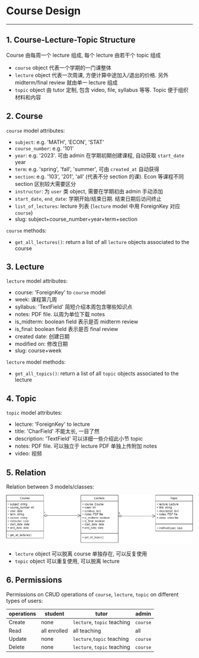 # Course Design

---

## 1. Course-Lecture-Topic Structure

Course 由每周一个 lecture 组成, 每个 lecture 由若干个 topic 组成

- `course` object 代表一个学期的一门课整体
- `lecture` object 代表一次周课, 方便计算中途加入/退出的价格. 另外 midterm/final review 就由单一 lecture 组成
- `topic` object 由 tutor 定制, 包含 video, file, syllabus 等等. Topic 便于组织材料和内容

## 2. Course

`course` model attributes:

- `subject`: e.g. 'MATH', 'ECON', 'STAT'
- `course_number`: e.g. '101'
- `year`: e.g. '2023'. 可由 admin 在学期初期创建课程, 自动获取 `start_date` year
- `term`: e.g. 'spring', 'fall', 'summer', 可由 `created_at` 自动获得
- `section`: e.g. '103', '201', 'all' (代表不分 section 的课). Econ 等课程不同 section 区别较大需要区分
- `instructor`: 为 `user` 类 object, 需要在学期初由 admin 手动添加
- `start_date`, `end_date`: 学期开始/结束日期. 结束日期后访问终止
- `list_of_lectures`: lecture 列表 (`lecture` model 中用 ForeignKey 对应 `course`)
- slug: subject+course_number+year+term+section

`course` methods:

- `get_all_lectures()`: return a list of all `lecture` objects associated to the course

## 3. Lecture

`lecture` model attributes:

- course: 'ForeignKey' to `course` model
- week: 课程第几周
- syllabus: 'TextField' 简短介绍本周包含哪些知识点
- notes: PDF file. 以周为单位下载 notes
- is_midterm: boolean field 表示是否 midterm review
- is_final: boolean field 表示是否 final review
- created date: 创建日期
- modified on: 修改日期
- slug: course+week

`lecture` model methods:

- `get_all_topics()`: return a list of all `topic` objects associated to the lecture

## 4. Topic

`topic` model attributes:

- lecture: 'ForeignKey' to lecture
- title: 'CharField' 不能太长, 一目了然
- description: 'TextField' 可以详细一些介绍此小节 topic
- notes: PDF file. 可以独立于 lecture PDF 单独上传附加 notes
- video: 视频

## 5. Relation

Relation between 3 models/classes:

![course-lecture-topic](/design_doc/course_lecture_topic.png)

- `lecture` object 可以脱离 course 单独存在, 可以反复使用
- `topic` object 可以重复使用, 可以脱离 lecture

## 6. Permissions

Permissions on CRUD operations of `course`, `lecture`, `topic` on different types of users:

| operations | student      | tutor                       | admin    |
| ---------- | ------------ | --------------------------- | -------- |
| Create     | none         | `lecture`, `topic` teaching | `course` |
| Read       | all enrolled | all teaching                | all      |
| Update     | none         | `lecture`,`topic` teaching  | `course` |
| Delete     | none         | `lecture`, `topic` teaching | `course` |
